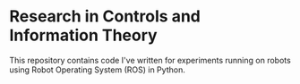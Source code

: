 # Research in Controls and Information Theory
This repository contains code I've written for experiments running on robots using Robot Operating System (ROS) in Python.

